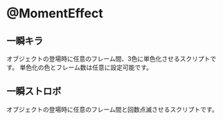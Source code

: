 # @MomentEffect

## 一瞬キラ

オブジェクトの登場時に任意のフレーム間、3色に単色化させるスクリプトです。
単色化の色とフレーム数は任意に設定可能です。

## 一瞬ストロボ

オブジェクトの登場時に任意のフレーム間と回数点滅させるスクリプトです。